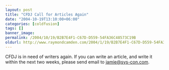 ```yaml
---
layout: post
title: "CFDJ Call for Articles Again"
date: "2004-10-19T13:10:00+06:00"
categories: [coldfusion]
tags: []
banner_image: 
permalink: /2004/10/19/B2B7E4F1-C67D-D559-54FA36C48573C19B
oldurl: http://www.raymondcamden.com/2004/1/19/B2B7E4F1-C67D-D559-54FA36C48573C19B
---
```


CFDJ is in need of writers again. If you can write an article, and write it within the next two weeks, please send email to jamie@sys-con.com.